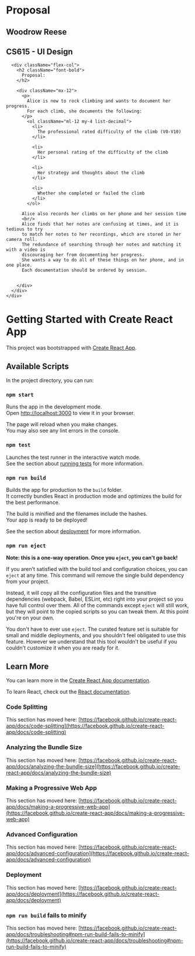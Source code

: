 # Proposal

<div className="flex-col m-12">
      <div className="mb-12 font-semibold">
        <h2>Woodrow Reese</h2>
        <h2>CS615 - UI Design</h2>
      </div>

      <div className="flex-col">
        <h2 className="font-bold">
          Proposal:
        </h2>
        
        <div className="mx-12">
          <p>
            Alice is new to rock climbing and wants to document her progress.
            For each climb, she documents the following:
          </p>
            <ol className="ml-12 my-4 list-decimal">
              <li>
                The professional rated difficulty of the climb (V0-V10)
              </li>
           
              <li>
                Her personal rating of the difficulty of the climb
              </li>
            
              <li>
                Her strategy and thoughts about the climb
              </li>
            
              <li>
                Whether she completed or failed the climb
              </li>
            </ol>
          
          Alice also records her climbs on her phone and her session time
          <br/>
          Alice finds that her notes are confusing at times, and it is tedious to try
          to match her notes to her recordings, which are stored in her camera roll. 
          The redundance of searching through her notes and matching it with a video is
          discouraging her from documenting her progress.
          She wants a way to do all of these things on her phone, and in one place. 
          Each documentation should be ordered by session.

             
        </div>
      </div>
    </div>


# Getting Started with Create React App

This project was bootstrapped with [Create React App](https://github.com/facebook/create-react-app).

## Available Scripts

In the project directory, you can run:

### `npm start`

Runs the app in the development mode.\
Open [http://localhost:3000](http://localhost:3000) to view it in your browser.

The page will reload when you make changes.\
You may also see any lint errors in the console.

### `npm test`

Launches the test runner in the interactive watch mode.\
See the section about [running tests](https://facebook.github.io/create-react-app/docs/running-tests) for more information.

### `npm run build`

Builds the app for production to the `build` folder.\
It correctly bundles React in production mode and optimizes the build for the best performance.

The build is minified and the filenames include the hashes.\
Your app is ready to be deployed!

See the section about [deployment](https://facebook.github.io/create-react-app/docs/deployment) for more information.

### `npm run eject`

**Note: this is a one-way operation. Once you `eject`, you can't go back!**

If you aren't satisfied with the build tool and configuration choices, you can `eject` at any time. This command will remove the single build dependency from your project.

Instead, it will copy all the configuration files and the transitive dependencies (webpack, Babel, ESLint, etc) right into your project so you have full control over them. All of the commands except `eject` will still work, but they will point to the copied scripts so you can tweak them. At this point you're on your own.

You don't have to ever use `eject`. The curated feature set is suitable for small and middle deployments, and you shouldn't feel obligated to use this feature. However we understand that this tool wouldn't be useful if you couldn't customize it when you are ready for it.

## Learn More

You can learn more in the [Create React App documentation](https://facebook.github.io/create-react-app/docs/getting-started).

To learn React, check out the [React documentation](https://reactjs.org/).

### Code Splitting

This section has moved here: [https://facebook.github.io/create-react-app/docs/code-splitting](https://facebook.github.io/create-react-app/docs/code-splitting)

### Analyzing the Bundle Size

This section has moved here: [https://facebook.github.io/create-react-app/docs/analyzing-the-bundle-size](https://facebook.github.io/create-react-app/docs/analyzing-the-bundle-size)

### Making a Progressive Web App

This section has moved here: [https://facebook.github.io/create-react-app/docs/making-a-progressive-web-app](https://facebook.github.io/create-react-app/docs/making-a-progressive-web-app)

### Advanced Configuration

This section has moved here: [https://facebook.github.io/create-react-app/docs/advanced-configuration](https://facebook.github.io/create-react-app/docs/advanced-configuration)

### Deployment

This section has moved here: [https://facebook.github.io/create-react-app/docs/deployment](https://facebook.github.io/create-react-app/docs/deployment)

### `npm run build` fails to minify

This section has moved here: [https://facebook.github.io/create-react-app/docs/troubleshooting#npm-run-build-fails-to-minify](https://facebook.github.io/create-react-app/docs/troubleshooting#npm-run-build-fails-to-minify)
